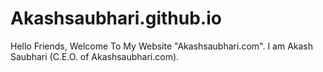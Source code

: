 # Akashsaubhari.github.io
Hello Friends, Welcome To My Website "Akashsaubhari.com". I am Akash Saubhari (C.E.O. of Akashsaubhari.com).
